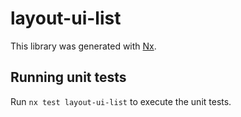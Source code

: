 # layout-ui-list

This library was generated with [Nx](https://nx.dev).

## Running unit tests

Run `nx test layout-ui-list` to execute the unit tests.
